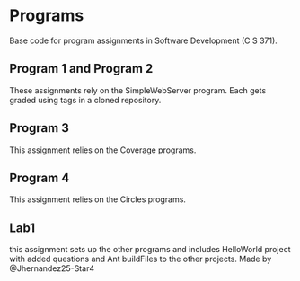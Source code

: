 # Programs
Base code for program assignments in Software Development (C S 371). 

## Program 1 and Program 2
These assignments rely on the SimpleWebServer program. Each gets graded using tags in a cloned repository. 

## Program 3
This assignment relies on the Coverage programs. 

## Program 4
This assignment relies on the Circles programs.

## Lab1
this assignment sets up the other programs and includes HelloWorld project with added questions and Ant buildFiles to the other projects. Made by @Jhernandez25-Star4